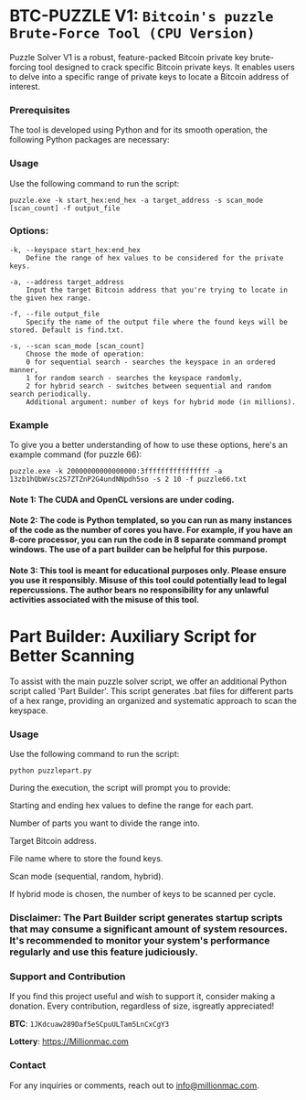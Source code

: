 # BTC-PUZZLE V1: `Bitcoin's puzzle Brute-Force Tool (CPU Version)`
Puzzle Solver V1 is a robust, feature-packed Bitcoin private key brute-forcing tool designed to crack specific Bitcoin private keys. It enables users to delve into a specific range of private keys to locate a Bitcoin address of interest.

### Prerequisites
The tool is developed using Python and for its smooth operation, the following Python packages are necessary:


### Usage
Use the following command to run the script:

```
puzzle.exe -k start_hex:end_hex -a target_address -s scan_mode [scan_count] -f output_file
```

### Options:

```
-k, --keyspace start_hex:end_hex 
    Define the range of hex values to be considered for the private keys.

-a, --address target_address 
    Input the target Bitcoin address that you're trying to locate in the given hex range.

-f, --file output_file 
    Specify the name of the output file where the found keys will be stored. Default is find.txt.

-s, --scan scan_mode [scan_count] 
    Choose the mode of operation:
    0 for sequential search - searches the keyspace in an ordered manner,
    1 for random search - searches the keyspace randomly,
    2 for hybrid search - switches between sequential and random search periodically.
    Additional argument: number of keys for hybrid mode (in millions).
   ```
   
### Example
To give you a better understanding of how to use these options, here's an example command (for puzzle 66):
```
puzzle.exe -k 20000000000000000:3ffffffffffffffff -a 13zb1hQbWVsc2S7ZTZnP2G4undNNpdh5so -s 2 10 -f puzzle66.txt
```
#### Note 1: The CUDA and OpenCL versions are under coding.
#### Note 2: The code is Python templated, so you can run as many instances of the code as the number of cores you have. For example, if you have an 8-core processor, you can run the code in 8 separate command prompt windows. The use of a part builder can be helpful for this purpose.
#### Note 3: This tool is meant for educational purposes only. Please ensure you use it responsibly. Misuse of this tool could potentially lead to legal repercussions. The author bears no responsibility for any unlawful activities associated with the misuse of this tool.

# Part Builder: Auxiliary Script for Better Scanning
To assist with the main puzzle solver script, we offer an additional Python script called 'Part Builder'. This script generates .bat files for different parts of a hex range, providing an organized and systematic approach to scan the keyspace.

### Usage
Use the following command to run the script:

```
python puzzlepart.py
```

During the execution, the script will prompt you to provide:

Starting and ending hex values to define the range for each part.

Number of parts you want to divide the range into.

Target Bitcoin address.

File name where to store the found keys.

Scan mode (sequential, random, hybrid).

If hybrid mode is chosen, the number of keys to be scanned per cycle.

### Disclaimer: The Part Builder script generates startup scripts that may consume a significant amount of system resources. It's recommended to monitor your system's performance regularly and use this feature judiciously.

### Support and Contribution
If you find this project useful and wish to support it, consider making a donation. Every contribution, regardless of size, isgreatly appreciated!

**BTC**: `1JKdcuaw289Daf5eSCpuULTam5LnCxCgY3`

**Lottery**: https://Millionmac.com

### Contact
For any inquiries or comments, reach out to info@millionmac.com.
  
